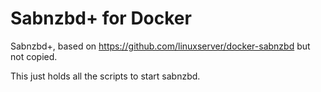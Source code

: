 # Sabnzbd+ for Docker

Sabnzbd+, based on <https://github.com/linuxserver/docker-sabnzbd> but not copied.

This just holds all the scripts to start sabnzbd.